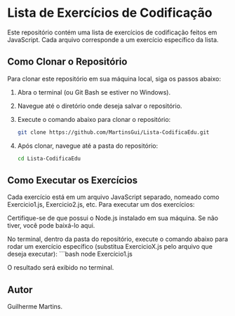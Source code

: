 # Lista de Exercícios de Codificação

Este repositório contém uma lista de exercícios de codificação feitos em JavaScript. Cada arquivo corresponde a um exercício específico da lista.

## Como Clonar o Repositório

Para clonar este repositório em sua máquina local, siga os passos abaixo:

1. Abra o terminal (ou Git Bash se estiver no Windows).
2. Navegue até o diretório onde deseja salvar o repositório.
3. Execute o comando abaixo para clonar o repositório:

   ```bash
   git clone https://github.com/MartinsGui/Lista-CodificaEdu.git

4. Após clonar, navegue até a pasta do repositório:
   ```bash
   cd Lista-CodificaEdu


## Como Executar os Exercícios
Cada exercício está em um arquivo JavaScript separado, nomeado como Exercicio1.js, Exercicio2.js, etc. Para executar um dos exercícios:

Certifique-se de que possui o Node.js instalado em sua máquina. Se não tiver, você pode baixá-lo aqui.

No terminal, dentro da pasta do repositório, execute o comando abaixo para rodar um exercício específico (substitua ExercicioX.js pelo arquivo que deseja executar):
    ```bash
     node Exercício1.js
     
O resultado será exibido no terminal.

## Autor
Guilherme Martins.

